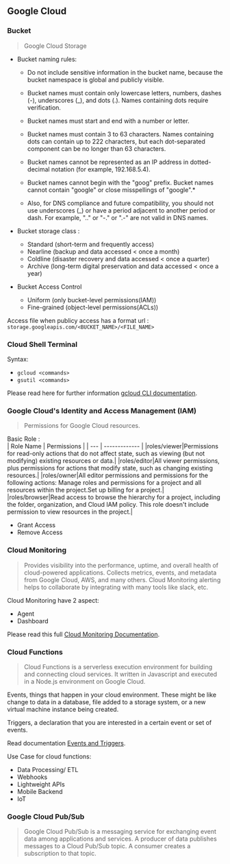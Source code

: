 ## Google Cloud

### Bucket

> Google Cloud Storage

- Bucket naming rules:

  - Do not include sensitive information in the bucket name, because the bucket namespace is global and publicly visible.

  - Bucket names must contain only lowercase letters, numbers, dashes (-), underscores (\_), and dots (.). Names containing dots require verification.

  - Bucket names must start and end with a number or letter.

  - Bucket names must contain 3 to 63 characters. Names containing dots can contain up to 222 characters, but each dot-separated component can be no longer than 63 characters.

  - Bucket names cannot be represented as an IP address in dotted-decimal notation (for example, 192.168.5.4).

  - Bucket names cannot begin with the "goog" prefix. Bucket names cannot contain "google" or close misspellings of "google".\*

  - Also, for DNS compliance and future compatibility, you should not use underscores (\_) or have a period adjacent to another period or dash. For example, ".." or "-." or ".-" are not valid in DNS names.

- Bucket storage class :

  - Standard (short-term and frequently access)
  - Nearline (backup and data accessed < once a month)
  - Coldline (disaster recovery and data accessed < once a quarter)
  - Archive (long-term digital preservation and data accessed < once a year)</br>

- Bucket Access Control
  - Uniform (only bucket-level permissions(IAM))
  - Fine-grained (object-level permissions(ACLs))

Access file when publicy access has a format url : `storage.googleapis.com/<BUCKET_NAME>/<FILE_NAME>`

### Cloud Shell Terminal

Syntax:</br>

- `gcloud <commands>`
- `gsutil <commands>`

Please read here for further information [gcloud CLI documentation](https://cloud.google.com/sdk/gcloud).

### Google Cloud's Identity and Access Management (IAM)

> Permissions for Google Cloud resources.</br>

Basic Role : </br>
| Role Name | Permissions |
| --- | ------------- |
|roles/viewer|Permissions for read-only actions that do not affect state, such as viewing (but not modifying) existing resources or data.|
|roles/editor|All viewer permissions, plus permissions for actions that modify state, such as changing existing resources.|
|roles/owner|All editor permissions and permissions for the following actions: Manage roles and permissions for a project and all resources within the project.Set up billing for a project.|
|roles/browser|Read access to browse the hierarchy for a project, including the folder, organization, and Cloud IAM policy. This role doesn't include permission to view resources in the project.|

- Grant Access
- Remove Access

### Cloud Monitoring

> Provides visibility into the performance, uptime, and overall health of cloud-powered applications. Collects metrics, events, and metadata from Google Cloud, AWS, and many others. Cloud Monitoring alerting helps to collaborate by integrating with many tools like slack, etc.

Cloud Monitoring have 2 aspect:

- Agent
- Dashboard

Please read this full [Cloud Monitoring Documentation](https://cloud.google.com/monitoring/docs#).

### Cloud Functions

> Cloud Functions is a serverless execution environment for building and connecting cloud services. It written in Javascript and executed in a Node.js environment on Google Cloud.

Events, things that happen in your cloud environment. These might be like change to data in a database, file added to a storage system, or a new virtual machine instance being created.

Triggers, a declaration that you are interested in a certain event or set of events.

Read documentation [Events and Triggers](https://cloud.google.com/functions/docs/concepts/events-triggers).

Use Case for cloud functions:

- Data Processing/ ETL
- Webhooks
- Lightweight APIs
- Mobile Backend
- IoT

### Google Cloud Pub/Sub

> Google Cloud Pub/Sub is a messaging service for exchanging event data among applications and services. A producer of data publishes messages to a Cloud Pub/Sub topic. A consumer creates a subscription to that topic.
